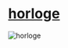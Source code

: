 # [horloge](https://magicickey.github.io/horloge/)
  
![horloge](https://github.com/magicickey/horloge/blob/main/Clock-Clock24-Horloge-Numerique-avec-24-Montres-Analogiques.jpg?raw=true)

